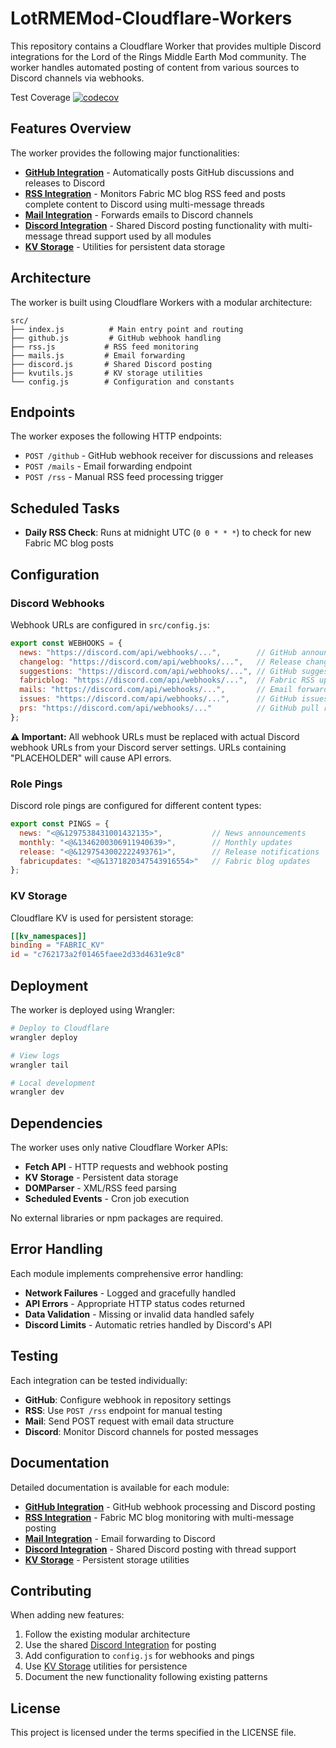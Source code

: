 # LotRMEMod-Cloudflare-Workers

This repository contains a Cloudflare Worker that provides multiple Discord integrations for the Lord of the Rings Middle Earth Mod community. The worker handles automated posting of content from various sources to Discord channels via webhooks.

Test Coverage
[![codecov](https://codecov.io/gh/Lord-of-the-Rings-Middle-Earth-Mod/LotRMEMod-Cloudfare-Workers/graph/badge.svg?token=H4VWZ2MSHC)](https://codecov.io/gh/Lord-of-the-Rings-Middle-Earth-Mod/LotRMEMod-Cloudfare-Workers)

## Features Overview

The worker provides the following major functionalities:

- **[GitHub Integration](GITHUB_INTEGRATION.md)** - Automatically posts GitHub discussions and releases to Discord
- **[RSS Integration](RSS_INTEGRATION.md)** - Monitors Fabric MC blog RSS feed and posts complete content to Discord using multi-message threads  
- **[Mail Integration](MAIL_INTEGRATION.md)** - Forwards emails to Discord channels
- **[Discord Integration](DISCORD_INTEGRATION.md)** - Shared Discord posting functionality with multi-message thread support used by all modules
- **[KV Storage](KV_STORAGE.md)** - Utilities for persistent data storage

## Architecture

The worker is built using Cloudflare Workers with a modular architecture:

```
src/
├── index.js          # Main entry point and routing
├── github.js         # GitHub webhook handling
├── rss.js           # RSS feed monitoring
├── mails.js         # Email forwarding  
├── discord.js       # Shared Discord posting
├── kvutils.js       # KV storage utilities
└── config.js        # Configuration and constants
```

## Endpoints

The worker exposes the following HTTP endpoints:

- `POST /github` - GitHub webhook receiver for discussions and releases
- `POST /mails` - Email forwarding endpoint  
- `POST /rss` - Manual RSS feed processing trigger

## Scheduled Tasks

- **Daily RSS Check**: Runs at midnight UTC (`0 0 * * *`) to check for new Fabric MC blog posts

## Configuration

### Discord Webhooks

Webhook URLs are configured in `src/config.js`:

```javascript
export const WEBHOOKS = {
  news: "https://discord.com/api/webhooks/...",        // GitHub announcements & releases
  changelog: "https://discord.com/api/webhooks/...",   // Release changelog details  
  suggestions: "https://discord.com/api/webhooks/...", // GitHub suggestions
  fabricblog: "https://discord.com/api/webhooks/...",  // Fabric RSS updates
  mails: "https://discord.com/api/webhooks/...",       // Email forwarding
  issues: "https://discord.com/api/webhooks/...",      // GitHub issues
  prs: "https://discord.com/api/webhooks/..."          // GitHub pull requests
};
```

**⚠️ Important:** All webhook URLs must be replaced with actual Discord webhook URLs from your Discord server settings. URLs containing "PLACEHOLDER" will cause API errors.

### Role Pings

Discord role pings are configured for different content types:

```javascript
export const PINGS = {
  news: "<@&1297538431001432135>",           // News announcements
  monthly: "<@&1346200306911940639>",        // Monthly updates
  release: "<@&1297543002222493761>",        // Release notifications  
  fabricupdates: "<@&1371820347543916554>"   // Fabric blog updates
};
```

### KV Storage

Cloudflare KV is used for persistent storage:

```toml
[[kv_namespaces]]
binding = "FABRIC_KV"
id = "c762173a2f01465faee2d33d4631e9c8"
```

## Deployment

The worker is deployed using Wrangler:

```bash
# Deploy to Cloudflare
wrangler deploy

# View logs
wrangler tail

# Local development
wrangler dev
```

## Dependencies

The worker uses only native Cloudflare Worker APIs:

- **Fetch API** - HTTP requests and webhook posting
- **KV Storage** - Persistent data storage
- **DOMParser** - XML/RSS feed parsing
- **Scheduled Events** - Cron job execution

No external libraries or npm packages are required.

## Error Handling

Each module implements comprehensive error handling:

- **Network Failures** - Logged and gracefully handled
- **API Errors** - Appropriate HTTP status codes returned
- **Data Validation** - Missing or invalid data handled safely
- **Discord Limits** - Automatic retries handled by Discord's API

## Testing

Each integration can be tested individually:

- **GitHub**: Configure webhook in repository settings
- **RSS**: Use `POST /rss` endpoint for manual testing
- **Mail**: Send POST request with email data structure
- **Discord**: Monitor Discord channels for posted messages

## Documentation

Detailed documentation is available for each module:

- **[GitHub Integration](GITHUB_INTEGRATION.md)** - GitHub webhook processing and Discord posting
- **[RSS Integration](RSS_INTEGRATION.md)** - Fabric MC blog monitoring with multi-message posting
- **[Mail Integration](MAIL_INTEGRATION.md)** - Email forwarding to Discord
- **[Discord Integration](DISCORD_INTEGRATION.md)** - Shared Discord posting with thread support  
- **[KV Storage](KV_STORAGE.md)** - Persistent storage utilities

## Contributing

When adding new features:

1. Follow the existing modular architecture
2. Use the shared [Discord Integration](DISCORD_INTEGRATION.md) for posting
3. Add configuration to `config.js` for webhooks and pings
4. Use [KV Storage](KV_STORAGE.md) utilities for persistence
5. Document the new functionality following existing patterns

## License

This project is licensed under the terms specified in the LICENSE file.
